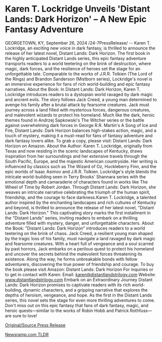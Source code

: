 # Karen T. Lockridge Unveils 'Distant Lands: Dark Horizon' – A New Epic Fantasy Adventure

GEORGETOWN, KY, September 26, 2024 /24-7PressRelease/ -- Karen T. Lockridge, an exciting new voice in dark fantasy, is thrilled to announce the release of her latest novel, Distant Lands: Dark Horizon. The first book in the highly anticipated Distant Lands series, this epic fantasy adventure transports readers to a world teetering on the brink of destruction, where magic, dark forces, and the resilience of heroes set the stage for an unforgettable tale. Comparable to the works of J.R.R. Tolkien (The Lord of the Rings) and Brandon Sanderson (Mistborn series), Lockridge's novel is an immersive experience for fans of rich world-building and epic fantasy narratives.   About the Book:  In Distant Lands: Dark Horizon, Karen T. Lockridge introduces readers to a dystopian world ravaged by dark magic and ancient evils. The story follows Jack Creed, a young man determined to avenge his family after a brutal attack by fearsome creatures. Jack must journey across a land filled with mysterious forces, dangerous creatures, and malevolent wizards to protect his homeland.   Much like the dark, heroic themes found in Andrzej Sapkowski's The Witcher series or the battle against overwhelming dark forces in George R.R. Martin's A Song of Ice and Fire, Distant Lands: Dark Horizon balances high-stakes action, magic, and a touch of mystery, making it a must-read for fans of fantasy adventure and dark fantasy lovers alike.   To grab a copy, please visit: Distant Lands: Dark Horizon on Amazon.  About the Author:  Karen T. Lockridge, originally from Texas and now residing in the scenic landscapes of Kentucky, draws inspiration from her surroundings and her extensive travels through the South Pacific, Europe, and the majestic American countryside. Her writing is influenced by classics such as The Wizard of Oz, Huckleberry Finn, and the epic worlds of Isaac Asimov and J.R.R. Tolkien.  Lockridge's style blends the intricate world-building seen in Terry Brooks' Shannara series with the emotional depth and camaraderie of characters found in works like The Wheel of Time by Robert Jordan. Through Distant Lands: Dark Horizon, she weaves an intricate narrative celebrating the triumph of the human spirit, friendship, and the courage to face darkness.Karen T. Lockridge, a talented author inspired by the enchanting landscapes and rich cultures of Kentucky and beyond, is thrilled to announce the release of her latest novel, "Distant Lands: Dark Horizon." This captivating story marks the first installment in the "Distant Lands" series, inviting readers to embark on a thrilling adventure filled with mystery, danger, and unforgettable characters.  About the Book:  "Distant Lands: Dark Horizon" introduces readers to a world teetering on the brink of chaos. Jack Creed, a resilient young man shaped by the tragic loss of his family, must navigate a land ravaged by dark magic and fearsome creatures. With a heart full of vengeance and a soul scarred by past horrors, Jack embarks on a perilous quest to protect his homeland and uncover the secrets behind the malevolent forces threatening its existence. Along the way, he forms unbreakable bonds with fellow adventurers, discovering the true power of friendship and courage.  To buy the book please visit Amazon: Distant Lands: Dark Horizon  For inquiries or to get in contact with Karen:   Email: karen@distantlandstrilogy.com  Website: www.distantlandstrilogy.com  Embark on an Extraordinary Journey  Distant Lands: Dark Horizon promises to captivate readers with its rich world-building, dynamic characters, and a gripping narrative that explores the depths of heroism, vengeance, and hope. As the first in the Distant Lands series, this novel sets the stage for even more thrilling adventures to come. Don't miss out on this epic fantasy that fans of dark fantasy, magic, and heroic quests—similar to the works of Robin Hobb and Patrick Rothfuss—are sure to love! 

[Original/Source Press Release](https://www.24-7pressrelease.com/press-release/514652/karen-t-lockridge-unveils-distant-lands-dark-horizon-a-new-epic-fantasy-adventure) 

[Newsramp.com TLDR](https://newsramp.com/None) 